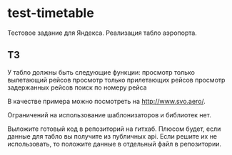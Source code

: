 # test-timetable
Тестовое задание для Яндекса. Реализация табло аэропорта.

## ТЗ
У табло должны быть следующие функции:
просмотр только вылетающий рейсов
просмотр только прилетающих рейсов
просмотр задержанных рейсов
поиск по номеру рейса

В качестве примера можно посмотреть на http://www.svo.aero/.

Ограничений на использование шаблонизаторов и библиотек нет.

Выложите готовый код в репозиторий на гитхаб.
Плюсом будет, если данные для табло вы получите из публичных api. Если решите их не использовать,
то положите данные в отдельный файл в репозитории.
